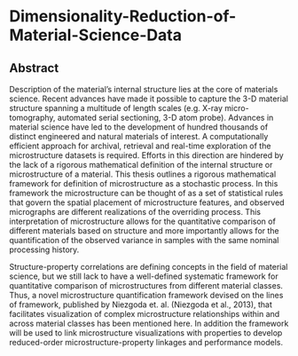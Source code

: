 # Dimensionality-Reduction-of-Material-Science-Data

## Abstract

Description of the material’s internal structure lies at the core of materials science. Recent advances have made it possible to capture the 3-D material structure spanning a multitude of length scales (e.g. X-ray micro-tomography, automated serial sectioning, 3-D atom probe). Advances in material science have led to the development of hundred thousands of distinct engineered and natural materials of interest. A computationally efficient approach for archival, retrieval and real-time exploration of the microstructure datasets is required. Efforts in this direction are hindered by the lack of a rigorous mathematical definition of the internal structure or microstructure of a material. This thesis outlines a rigorous mathematical framework for definition of microstructure as a stochastic process. In this framework the microstructure can be thought of as a set of statistical rules that govern the spatial placement of microstructure features, and observed micrographs are different realizations of the overriding process. This interpretation of microstructure allows for the quantitative comparison of different materials based on structure and more importantly allows for the quantification of the observed variance in samples with the same nominal processing history. 

Structure-property correlations are defining concepts in the field of material science, but we still lack to have a well-defined systematic framework for quantitative comparison of microstructures from different material classes. Thus, a novel microstructure quantification framework devised on the lines of framework, published by Niezgoda et. al. (Niezgoda et al., 2013), that facilitates visualization of complex microstructure relationships within and across material classes has been mentioned here. In addition the framework will be used to link microstructure visualizations with properties to develop reduced-order microstructure-property linkages and performance models.
